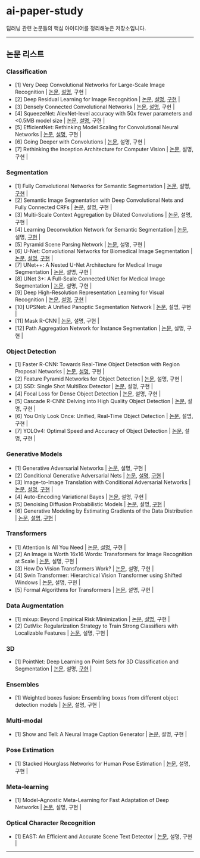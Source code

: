 # ai-paper-study

딥러닝 관련 논문들의 핵심 아이디어를 정리해놓은 저장소입니다.

---

## 논문 리스트

### Classification
- [1] Very Deep Convolutional Networks for Large-Scale Image Recognition | [논문](https://arxiv.org/abs/1409.1556), [설명](https://github.com/sseunghyuns/ai-paper-study/tree/main/Classification#1), 구현 |
- [2] Deep Residual Learning for Image Recognition | [논문](https://arxiv.org/abs/1512.03385), [설명](https://github.com/sseunghyuns/ai-paper-study/tree/main/Classification#2), [구현](https://github.com/sseunghyuns/ai-paper-study/tree/main/Classification/ResNet) |
- [3] Densely Connected Convolutional Networks | [논문](https://arxiv.org/abs/1608.06993), [설명](https://github.com/sseunghyuns/ai-paper-study/tree/main/Classification#3), 구현 |
- [4] SqueezeNet: AlexNet-level accuracy with 50x fewer parameters and <0.5MB model size | [논문](https://arxiv.org/abs/1602.07360), [설명](https://github.com/sseunghyuns/ai-paper-study/tree/main/Classification#4), 구현 |
- [5] EfficientNet: Rethinking Model Scaling for Convolutional Neural Networks | [논문](https://arxiv.org/abs/1905.11946), [설명](https://github.com/sseunghyuns/ai-paper-study/tree/main/Classification#5), 구현 | 
- [6] Going Deeper with Convolutions | [논문](https://arxiv.org/abs/1409.4842), 설명, 구현 | 
- [7] Rethinking the Inception Architecture for Computer Vision | [논문](https://arxiv.org/abs/1512.00567), 설명, 구현 | 

### Segmentation
- [1] Fully Convolutional Networks for Semantic Segmentation | [논문](https://arxiv.org/abs/1411.4038), 설명, [구현](https://github.com/sseunghyuns/ai-paper-study/tree/main/Segmentation/FCN) |
- [2] Semantic Image Segmentation with Deep Convolutional Nets and Fully Connected CRFs | [논문](https://arxiv.org/abs/1412.7062), 설명, 구현 |
- [3] Multi-Scale Context Aggregation by Dilated Convolutions | [논문](https://arxiv.org/abs/1511.07122), 설명, 구현 |
- [4] Learning Deconvolution Network for Semantic Segmentation | [논문](https://arxiv.org/abs/1505.04366), 설명, [구현](https://github.com/sseunghyuns/ai-paper-study/tree/main/Segmentation/DeconvNet) |
- [5] Pyramid Scene Parsing Network | [논문](https://arxiv.org/abs/1612.01105), 설명, 구현 |
- [6] U-Net: Convolutional Networks for Biomedical Image Segmentation | [논문](https://arxiv.org/abs/1505.04597), [설명](#1), [구현](https://github.com/sseunghyuns/ai-paper-study/tree/main/paper_implementations/UNet) |
- [7] UNet++: A Nested U-Net Architecture for Medical Image Segmentation | [논문](https://arxiv.org/abs/1807.10165), 설명, 구현 |
- [8] UNet 3+: A Full-Scale Connected UNet for Medical Image Segmentation | [논문](https://arxiv.org/abs/2004.08790), 설명, 구현 |
- [9] Deep High-Resolution Representation Learning for Visual Recognition | [논문](https://arxiv.org/abs/1908.07919), [설명](#2), [구현](https://github.com/sseunghyuns/ai-paper-study/tree/main/Segmentation/HRNet) |
- [10] UPSNet: A Unified Panoptic Segmentation Network | [논문](https://arxiv.org/abs/1901.03784), 설명, 구현 | 
- [11] Mask R-CNN | [논문](https://arxiv.org/abs/1703.06870), 설명, 구현 |
- [12] Path Aggregation Network for Instance Segmentation | [논문](https://arxiv.org/abs/1803.01534), 설명, 구현 |

### Object Detection
- [1] Faster R-CNN: Towards Real-Time Object Detection with Region Proposal Networks | [논문](https://arxiv.org/abs/1506.01497), [설명](https://github.com/sseunghyuns/ai-paper-study/tree/main/Detection#1), 구현 |
- [2] Feature Pyramid Networks for Object Detection | [논문](https://arxiv.org/abs/1612.03144), 설명, 구현 |
- [3] SSD: Single Shot MultiBox Detector | [논문](https://arxiv.org/abs/1512.02325), 설명, 구현 |
- [4] Focal Loss for Dense Object Detection | [논문](https://arxiv.org/abs/1708.02002), 설명, 구현 |
- [5] Cascade R-CNN: Delving into High Quality Object Detection | [논문](https://arxiv.org/abs/1712.00726), 설명, 구현 |
- [6] You Only Look Once: Unified, Real-Time Object Detection | [논문](https://arxiv.org/abs/1506.02640), 설명, 구현 |
- [7] YOLOv4: Optimal Speed and Accuracy of Object Detection | [논문](https://arxiv.org/abs/2004.10934), 설명, 구현 | 

### Generative Models
- [1] Generative Adversarial Networks | [논문](https://arxiv.org/abs/1406.2661), 설명, 구현 |
- [2] Conditional Generative Adversarial Nets | [논문](https://arxiv.org/abs/1411.1784), [설명](https://github.com/sseunghyuns/ai-paper-study/tree/main/Generative-Models#1), [구현](https://github.com/sseunghyuns/ai-paper-study/tree/main/Generative-Models/cGAN) | 
- [3] Image-to-Image Translation with Conditional Adversarial Networks | [논문](https://arxiv.org/abs/1611.07004), [설명](https://github.com/sseunghyuns/ai-paper-study/tree/main/Generative-Models#2), [구현](https://github.com/sseunghyuns/ai-paper-study/tree/main/Generative-Models/Pix2Pix) | 
- [4] Auto-Encoding Variational Bayes | [논문](https://arxiv.org/abs/1312.6114), 설명, 구현 | 
- [5] Denoising Diffusion Probabilistic Models | [논문](https://arxiv.org/abs/2006.11239), 설명, [구현](https://github.com/sseunghyuns/ai-paper-study/tree/main/Generative-Models/DDPM) |
- [6] Generative Modeling by Estimating Gradients of the Data Distribution | [논문](https://arxiv.org/abs/1907.05600), [설명](https://www.notion.so/Generative-Modeling-by-Estimating-Gradients-of-the-Data-Distribution-62ea88740ca34975a637138cbbb408f4?pvs=4), [구현](https://github.com/sseunghyuns/ai-paper-study/tree/main/Generative-Models/NCSN) |

### Transformers
- [1] Attention Is All You Need | [논문](https://arxiv.org/abs/1706.03762), [설명](https://github.com/sseunghyuns/ai-paper-study/tree/main/Transformers#1), 구현 | 
- [2] An Image is Worth 16x16 Words: Transformers for Image Recognition at Scale | [논문](https://arxiv.org/abs/2010.11929), 설명, 구현 |
- [3] How Do Vision Transformers Work? | [논문](https://arxiv.org/abs/2202.06709), 설명, 구현 | 
- [4] Swin Transformer: Hierarchical Vision Transformer using Shifted Windows | [논문](https://arxiv.org/abs/2103.14030), 설명, 구현 |
- [5] Formal Algorithms for Transformers | [논문](https://arxiv.org/abs/2207.09238), 설명, 구현 |

### Data Augmentation
- [1] mixup: Beyond Empirical Risk Minimization | [논문](https://arxiv.org/abs/1710.09412), [설명](https://github.com/sseunghyuns/ai-paper-study/tree/main/Others#1), 구현 |
- [2] CutMix: Regularization Strategy to Train Strong Classifiers with Localizable Features | [논문](https://arxiv.org/abs/1905.04899), 설명, 구현 | 

### 3D
- [1] PointNet: Deep Learning on Point Sets for 3D Classification and Segmentation | [논문](https://arxiv.org/abs/1612.00593), 설명, [구현](https://github.com/sseunghyuns/ai-paper-study/tree/main/Others/PointNet) |

### Ensembles
- [1] Weighted boxes fusion: Ensembling boxes from different object detection models | [논문](https://arxiv.org/abs/1910.13302), 설명, 구현 |

### Multi-modal
- [1] Show and Tell: A Neural Image Caption Generator | [논문](https://arxiv.org/abs/1411.4555), 설명, 구현 |  

### Pose Estimation
- [1] Stacked Hourglass Networks for Human Pose Estimation | [논문](https://arxiv.org/abs/1603.06937), 설명, 구현 |

### Meta-learning
- [1] Model-Agnostic Meta-Learning for Fast Adaptation of Deep Networks | [논문](https://arxiv.org/abs/1703.03400), 설명, 구현 |

### Optical Character Recognition
- [1] EAST: An Efficient and Accurate Scene Text Detector | [논문](https://arxiv.org/abs/1704.03155), 설명, 구현 |


---
